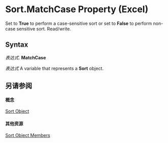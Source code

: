 
# Sort.MatchCase Property (Excel)

Set to  **True** to perform a case-sensitive sort or set to **False** to perform non-case sensitive sort. Read/write.


## Syntax

 _表达式_. **MatchCase**

 _表达式_ A variable that represents a **Sort** object.


## 另请参阅


#### 概念


[Sort Object](637ee681-743c-5196-2bfc-4a5bea025295.md)
#### 其他资源


[Sort Object Members](http://msdn.microsoft.com/library/032ef613-d7f4-9fdc-e58c-3a1749396b3e%28Office.15%29.aspx)